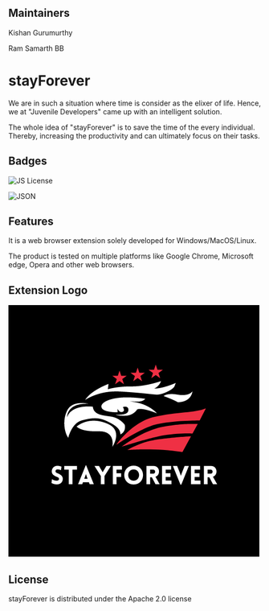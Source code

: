 ## Maintainers

Kishan Gurumurthy

Ram Samarth BB

# stayForever
We are in such a situation where time is consider as the elixer of life. Hence, we at "Juvenile Developers" came up with an intelligent solution.

The whole idea of "stayForever" is to save the time of the every individual. Thereby, increasing the productivity and can ultimately focus on their tasks.

## Badges
![JS License](https://img.shields.io/badge/JavaScript-323330?style=for-the-badge&logo=javascript&logoColor=F7DF1E) 

![JSON](https://img.shields.io/badge/JWT-black?style=for-the-badge&logo=JSON%20web%20tokens) 

## Features

It is a web browser extension solely developed for Windows/MacOS/Linux. 

The product is tested on multiple platforms like Google Chrome, Microsoft edge, Opera and other web browsers. 

## Extension Logo

![App Screenshot](logo.png)

## License 

stayForever is distributed under the Apache 2.0 license
